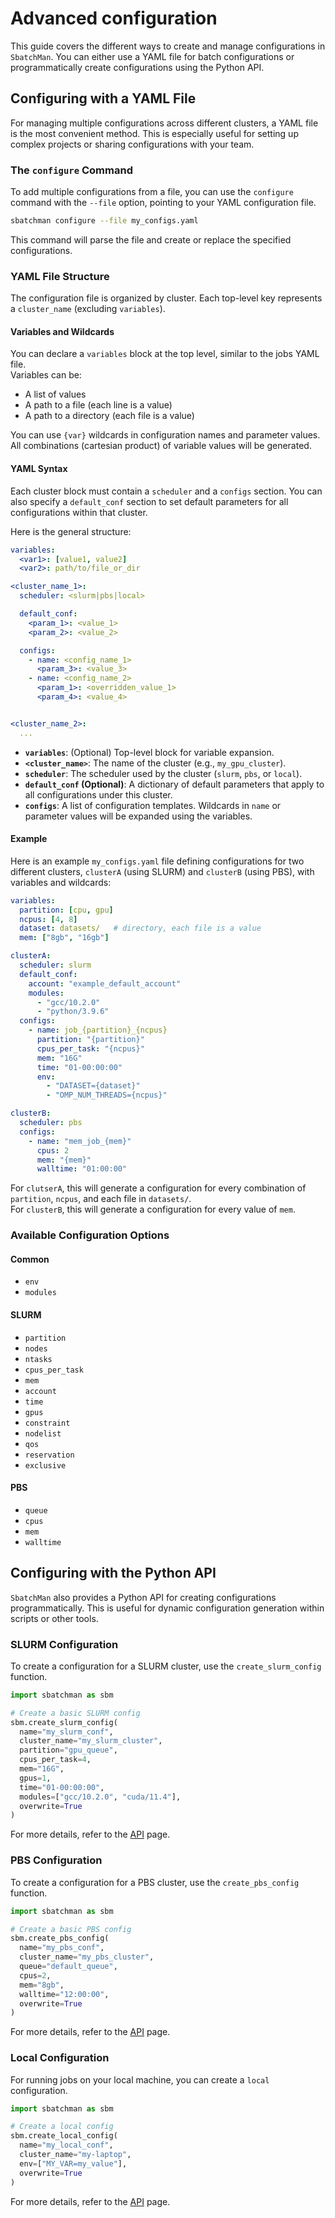 # Advanced configuration

This guide covers the different ways to create and manage configurations in `SbatchMan`. You can either use a YAML file for batch configurations or programmatically create configurations using the Python API.

## Configuring with a YAML File

For managing multiple configurations across different clusters, a YAML file is the most convenient method. This is especially useful for setting up complex projects or sharing configurations with your team.

### The `configure` Command

To add multiple configurations from a file, you can use the `configure` command with the `--file` option, pointing to your YAML configuration file.

```bash
sbatchman configure --file my_configs.yaml
```

This command will parse the file and create or replace the specified configurations.

### YAML File Structure

The configuration file is organized by cluster. Each top-level key represents a `cluster_name` (excluding `variables`).

#### Variables and Wildcards

You can declare a `variables` block at the top level, similar to the jobs YAML file.  
Variables can be:

- A list of values
- A path to a file (each line is a value)
- A path to a directory (each file is a value)

You can use `{var}` wildcards in configuration names and parameter values. All combinations (cartesian product) of variable values will be generated.

#### YAML Syntax

Each cluster block must contain a `scheduler` and a `configs` section. You can also specify a `default_conf` section to set default parameters for all configurations within that cluster.

Here is the general structure:

```yaml
variables:
  <var1>: [value1, value2]
  <var2>: path/to/file_or_dir

<cluster_name_1>:
  scheduler: <slurm|pbs|local>

  default_conf:
    <param_1>: <value_1>
    <param_2>: <value_2>

  configs:
    - name: <config_name_1>
      <param_3>: <value_3>
    - name: <config_name_2>
      <param_1>: <overridden_value_1>
      <param_4>: <value_4>


<cluster_name_2>:
  ...
```

-   **`variables`**: (Optional) Top-level block for variable expansion.
-   **`<cluster_name>`**: The name of the cluster (e.g., `my_gpu_cluster`).
-   **`scheduler`**: The scheduler used by the cluster (`slurm`, `pbs`, or `local`).
-   **`default_conf` (Optional)**: A dictionary of default parameters that apply to all configurations under this cluster.
-   **`configs`**: A list of configuration templates. Wildcards in `name` or parameter values will be expanded using the variables.

#### Example

Here is an example `my_configs.yaml` file defining configurations for two different clusters, `clusterA` (using SLURM) and `clusterB` (using PBS), with variables and wildcards:

```yaml
variables:
  partition: [cpu, gpu]
  ncpus: [4, 8]
  dataset: datasets/   # directory, each file is a value
  mem: ["8gb", "16gb"]

clusterA:
  scheduler: slurm
  default_conf:
    account: "example_default_account"
    modules:
      - "gcc/10.2.0"
      - "python/3.9.6"
  configs:
    - name: job_{partition}_{ncpus}
      partition: "{partition}"
      cpus_per_task: "{ncpus}"
      mem: "16G"
      time: "01-00:00:00"
      env:
        - "DATASET={dataset}"
        - "OMP_NUM_THREADS={ncpus}"

clusterB:
  scheduler: pbs
  configs:
    - name: "mem_job_{mem}"
      cpus: 2
      mem: "{mem}"
      walltime: "01:00:00"
```

For `clutserA`, this will generate a configuration for every combination of `partition`, `ncpus`, and each file in `datasets/`.  
For `clusterB`, this will generate a configuration for every value of `mem`.

### Available Configuration Options

#### Common

* `env`
* `modules`

#### SLURM

* `partition`
* `nodes`
* `ntasks`
* `cpus_per_task`
* `mem`
* `account`
* `time`
* `gpus`
* `constraint`
* `nodelist`
* `qos`
* `reservation`
* `exclusive`

#### PBS

* `queue`
* `cpus`
* `mem`
* `walltime`

## Configuring with the Python API

`SbatchMan` also provides a Python API for creating configurations programmatically. This is useful for dynamic configuration generation within scripts or other tools.

### SLURM Configuration

To create a configuration for a SLURM cluster, use the `create_slurm_config` function.

```python
import sbatchman as sbm

# Create a basic SLURM config
sbm.create_slurm_config(
  name="my_slurm_conf",
  cluster_name="my_slurm_cluster",
  partition="gpu_queue",
  cpus_per_task=4,
  mem="16G",
  gpus=1,
  time="01-00:00:00",
  modules=["gcc/10.2.0", "cuda/11.4"],
  overwrite=True
)
```

For more details, refer to the [API](../api.md/#sbatchman.create_slurm_config) page.

### PBS Configuration

To create a configuration for a PBS cluster, use the `create_pbs_config` function.

```python
import sbatchman as sbm

# Create a basic PBS config
sbm.create_pbs_config(
  name="my_pbs_conf",
  cluster_name="my_pbs_cluster",
  queue="default_queue",
  cpus=2,
  mem="8gb",
  walltime="12:00:00",
  overwrite=True
)
```

For more details, refer to the [API](../api.md/#sbatchman.create_pbs_config) page.

### Local Configuration

For running jobs on your local machine, you can create a `local` configuration.

```python
import sbatchman as sbm

# Create a local config
sbm.create_local_config(
  name="my_local_conf",
  cluster_name="my-laptop",
  env=["MY_VAR=my_value"],
  overwrite=True
)
```

For more details, refer to the [API](../api.md/#sbatchman.create_local_config) page.